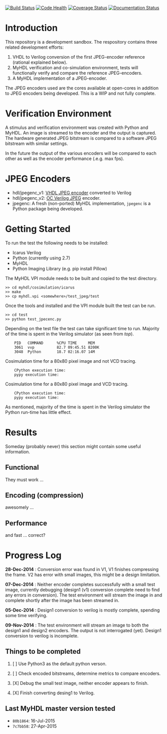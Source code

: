 
[![Build Status](https://travis-ci.org/cfelton/test_jpeg.svg?branch=master)](https://travis-ci.org/cfelton/test_jpeg)
[![Code Health](https://landscape.io/github/cfelton/test_jpeg/master/landscape.svg?style=flat-square)](https://landscape.io/github/cfelton/test_jpeg/master)
[![Coverage Status](https://coveralls.io/repos/github/cfelton/test_jpeg/badge.svg?branch=master)](https://coveralls.io/github/cfelton/test_jpeg?branch=master)
[![Documentation Status](https://readthedocs.org/projects/jpegenc/badge/?version=latest)](http://jpegenc.readthedocs.io/en/latest/?badge=latest)

 

Introduction
============
This repository is a development sandbox.  The respository 
contains three related development efforts:

1. VHDL to Verilog conversion of the first JPEG-encoder reference 
   (rational explained below).
2. MyHDL verification and co-simulation environment, tests will 
   functionally verify and compare the reference JPEG-encoders.
3. A MyHDL implementation of a JPEG-encoder.

The JPEG encoders used are the cores available at open-cores in 
addition to JPEG encoders being developed.  This is a WIP and not 
fully complete.


Verification Environment
========================
A stimulus and verification environment was created with Python and
MyHDL.  An image is streamed to the encoder and the output is captured.
The hardware generated JPEG bitstream is compared to a software JPEG 
bitstream with similar settings.

In the future the output of the various encoders will be compared to 
each other as well as the encoder performance (.e.g. max fps).


JPEG Encoders
=============

   - hdl/jpegenc_v1: [VHDL JPEG encoder](http://opencores.org/project,mkjpeg) converted to Verilog
   - hdl/jpegenc_v2: [OC Verilog JPEG](http://opencores.org/project,jpegencode) encoder.
   - jpegenc: A fresh (non-ported) MyHDL implementation, `jpegenc` is a Python package
     being developed.

<!-- (@todo: the above need better names?) -->


Getting Started
===============
To run the test the following needs to be installed:

  * Icarus Verilog
  * Python (currently using 2.7)
  * MyHDL
  * Python Imaging Library (e.g. pip install Pillow)


The MyHDL VPI module needs to be built and copied to the test 
directory.

```
>> cd myhdl/cosimulation/icarus
>> make 
>> cp myhdl.vpi <somewhere>/test_jpeg/test
```  

Once the tools and installed and the VPI module built the test can
be run.

```
>> cd test
>> python test_jpecenc.py
```

Depending on the test file the test can take significant time to run.
Majority of the time is spent in the Verilog simulator (as seen from
*top*).  

<!-- 
MyHDL has some inefficiencies with Icarus
([Icarus Cosimulation](http://docs.myhdl.org/en/latest/manual/cosimulation.html#icarus-verilog)).
-->

<!--
    limited capture no tracing
    10:  
    20:
    100: 

    limited capture Verilog tracing
           Total   V1    V2
    100:   5.8     3.24  5.19
    200:   6.7     3.53  6.15
    400:   9.5     4.00  8.89
    800:                 14.03
    1000:
-->

```
    PID   COMMAND      %CPU TIME     MEM    
    3061  vvp          82.7 09:45.51 8200K  
    3048  Python       18.7 02:16.07 14M   
```

Cosimulation time for a 80x80 pixel image and not VCD tracing.
 
``` 
    CPython execution time:
    pypy execution time:
```

Cosimulation time for a 80x80 pixel image and VCD tracing.

```
    CPython execution time:
    pypy execution time:
```

As mentioned, majority of the time is spent in the Verilog 
simulator the Python run-time has little effect.


Results
=======
Someday (probably never) this section might contain some useful information.


Functional
----------
They must work ...


Encoding (compression)
----------------------
awesomely ...


Performance
-----------
and fast ... correct?


Progress Log
==============
 
   **28-Dec-2014** : Conversion error was found in V1, V1 finishes
     compressing the frame.  V2 has error with small images, this 
     might be a design limitation.

   **07-Dec-2014** : Neither encoder completes successfully with a 
     small test image, currently debugging (design1 (v1) conversion 
     complete need to find any errors in conversion).  The test 
     environment will stream the image in and complete shortly after 
     the image has been streamed in.

   **05-Dec-2014** : Design1 conversion to verilog is mostly complete, 
     spending some time verifying.

   **09-Nov-2014** : The test environment will stream an image to both
     the design1 and design2 encoders.  The output is not interrogated
     (yet).  Design1 conversion to verilog is incomplete.


Things to be completed
----------------------

   1. [ ] Use Python3 as the default python verson.
   
   1. [ ] Check encoded bitstreams, determine metrics to compare 
          encoders.

   1. [X] Debug the small test image, neither encoder appears to
          finish.

   1. [X] Finish converting desing1 to Verilog.
    
   
Last MyHDL master version tested
--------------------------------
   - `80b1864`: 16-Jul-2015
   - `7c7bb58`: 27-Apr-2015



